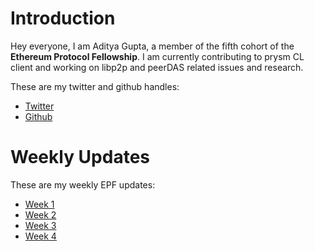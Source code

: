 # Introduction

Hey everyone, I am Aditya Gupta, a member of the fifth cohort of the **Ethereum Protocol Fellowship**. 
I am currently contributing to prysm CL client and working on libp2p and peerDAS related issues and research.

These are my twitter and github handles:
- [Twitter](https://x.com/darex_1010)
- [Github](https://github.com/1010adigupta)

# Weekly Updates
These are my weekly EPF updates:
- [Week 1](https://hackmd.io/G3wd3b9YT8mApG_BoH87TQ?viewR)
- [Week 2](https://hackmd.io/f45sFCcLQ32bxdKGRSCGAw?view)
- [Week 3](https://hackmd.io/@adigupta/S1_Lq4-wR)
- [Week 4](https://hackmd.io/@adigupta/rJ2y2koDR)
